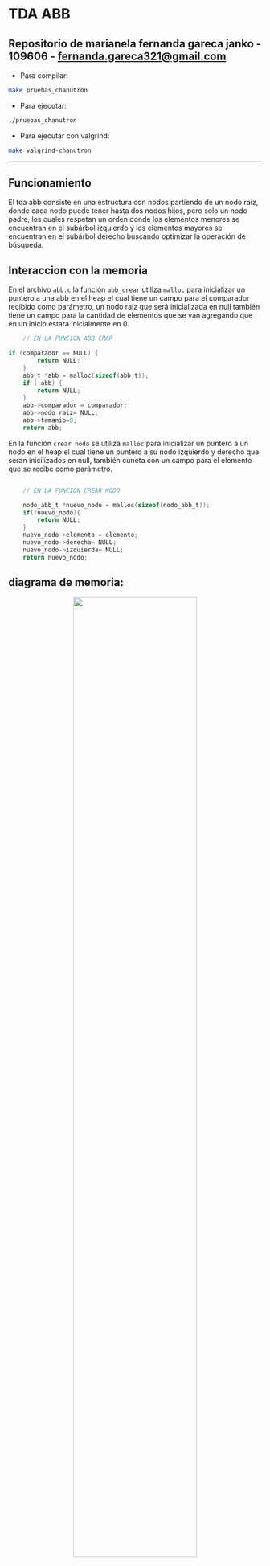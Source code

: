 # TDA ABB

## Repositorio de marianela fernanda gareca janko - 109606 - fernanda.gareca321@gmail.com

- Para compilar:

```bash
make pruebas_chanutron
```

- Para ejecutar:

```bash
./pruebas_chanutron
```

- Para ejecutar con valgrind:
```bash
make valgrind-chanutron
```
---
##  Funcionamiento

El tda abb consiste en una estructura con nodos partiendo de un nodo raíz, donde cada nodo puede tener hasta dos nodos hijos, pero solo un nodo padre, los cuales respetan un orden donde los elementos menores se encuentran en el subárbol izquierdo y los elementos mayores se encuentran en el subárbol derecho buscando optimizar la operación de búsqueda.


##  Interaccion con la memoria



En el archivo `abb.c` la función `abb_crear` utiliza `malloc` para inicializar un puntero a una abb en el heap el cual tiene un campo para el comparador recibido como parámetro, un nodo raíz que será inicializada en null también tiene un campo para la cantidad de elementos que se van agregando que en un inicio estara inicialmente en 0.

```c
    // EN LA FUNCION ABB CRAR

if (comparador == NULL) {
		return NULL;
	}
	abb_t *abb = malloc(sizeof(abb_t));
	if (!abb) {
		return NULL;
	}
	abb->comparador = comparador;
	abb->nodo_raiz= NULL;
	abb->tamanio=0;
	return abb;
```
En la función `crear nodo` se utiliza `malloc` para inicializar un puntero a un nodo en el heap el cual tiene un puntero a su nodo izquierdo y derecho que seran inicilizados en null, también cuneta con un campo para el elemento que se recibe como parámetro.

```c

    // EN LA FUNCION CREAR NODO

    nodo_abb_t *nuevo_nodo = malloc(sizeof(nodo_abb_t));
	if(!nuevo_nodo){
		return NULL;
	}
	nuevo_nodo->elemento = elemento;
	nuevo_nodo->derecha= NULL;
	nuevo_nodo->izquierda= NULL;
	return nuevo_nodo;
```
## diagrama de memoria:

<div align="center">
<img width="70%" src="img/diagrama.jpeg">
</div>

---

## Respuestas a las preguntas teóricas



# Arbol n-arios
<div align="center">
<img width="70%" src="img/arbol.jpeg">
</div>


#  Arbol binario

<div align="center">
<img width="70%" src="img/binario.jpeg">
</div>


#  Arbol binario de busqueda

<div align="center">
<img width="70%" src="img/binario de busqueda.jpeg">
</div>

	EN el caso que el arbol este perfectamente balanceado para las operaciones de buscar insertar o eliminar  decimos que la complejidad es O(logn) ya que segun el Teorema Maestro
	la ecuacion de recurrencia seria de la forma T(N) = T(n/2) + F(1)

	se puede utilizar el teorema ya que A >= 1,B>1 y f(1) es polinomica
	buscando c = log_2(1) = 0
	
	n⁰ ---> 1 == F(1) por lo que la complejidad es: log(n)*n⁰ == O(log(n))





###  implementacion de insertar

	En la función abb_insertar, la implementación que use es recursiva para facilitar la lectura del código y aprovechar que el proceso de búsqueda de la
	posición para insertar es el mismo con todos los elementos, en dicha función verifico que exista el abb y hago una llamada recursiva a una nueva funcion en 
	la cual uso la función comparadora para decidir por cuál subárbol avanzar hasta llegar a la condición de corte que seria encontrar una posición null,
	inserto el elemento y recortamos por ultimo aumento la cantidad.

###  implementacion de buscar


	En la funcion abb_insetar ,erifico que el abb recibido sea valido y hago un llamado a una funcion recursiva que se encarga de buscar el elemneto usando la
	funcion comparadora y avanzando pos uno de los dos subarboles hasta encontrarlo y devolverlo o en el caso que no se encuentre llegar a una posicion null.

###  implementacion de eliminar


	En la función abb_quitar verifico que el abb exista hago un llamado a una función recursiva que se encargara de quitar el elemento, en dicha función uso la
	función comparadora para avanzar por un subárbol hasta encontrar el elemento a eliminar, una vez encontrado me guardo el elemento y me fijo que caso es, en
	el caso que el nodo tenga un nodo hijo o no tenga nodos hijos me guardo el hijo no nulo o null en el caso que no tenga nodos hijos, libero el nodo actual y
	devuelvo el nodo hijo para que quede enganchado al árbol.	
	 
	En el caso que los dos hijos existan busco el predecesor inorden en la función que busca al predecesor inorden una vez encontrado guardo su elemento y
	elimino el elemento enganchando su hijo izquierdo al árbol, intercambio los elementos con el elemento a eliminar y devuelvo el nodo actual para engancharlo
	donde corresponda y disminuyo la cantidad de elementos.


###  implementacion de destruir


	En la función abb destruir verifico que el abb sea válido y llamo a una función recursiva abb_buscar_rec donde recorro el árbol de forma postorder liberando
	todos los nodos hojas hasta llegar a la condición de corte donde no queden más nodos y libero el árbol.



###  implementacion de destruir todo

	En la función abb destruir todo, verifico que exista el abb y si la función destructora no es válida llamo a destruir abb, caso contrario que si exista una
	función destructora llamo a una función recursiva abb destruir todo rec la cual recorre el árbol de manera postorder y va aplicando la función destructora a
	cada elemento y libera el nodo hasta llegar al caso base donde no quedan más elementos en el árbol y procede a liberar el árbol.



###  implementacion de recorrer

	En la función abb recorrer verifico que el árbol sea válido y según el recorrido recibido llamo a una función recursiva que carga un vector con los elementos
	de cada nodo recorrido según el orden recibido, hasta llegar a la condición de corte donde la cantidad de elementos recorridos es igual al amaño del vector
	devolviendo al final la cantidad de elementos.


###  implementacion de iterar


	En la función abb recorrer verifico que el árbol y la función recibida sean válidos y según el recorrido recibido llamo a una función recursiva que recorre 
	los nodos del árbol según el recorrido recibido y va aplicando la función a cada elemento, mientras suma una variable cantidad al terminar de iterar todos 
	los elementos se devuelve la cantidad de elementos iterados.